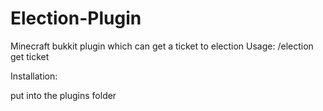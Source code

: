 # Election-Plugin
Minecraft bukkit plugin which can get a ticket to election
Usage:
/election get ticket

Installation:

put into the plugins folder
